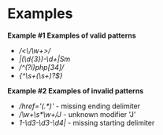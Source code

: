 Examples
========

**Example \#1 Examples of valid patterns**

-   <span class="simpara">*/\<\\/\\w+\>/*</span>
-   <span class="simpara">*\|(\\d{3})-\\d+\|Sm*</span>
-   <span class="simpara">*/^(?i)php\[34\]/*</span>
-   <span class="simpara">*{^\\s+(\\s+)?$}*</span>

**Example \#2 Examples of invalid patterns**

-   <span class="simpara"> */href='(.\*)'* - missing ending delimiter
    </span>
-   <span class="simpara"> */\\w+\\s\*\\w+/J* - unknown modifier 'J'
    </span>
-   <span class="simpara"> *1-\\d3-\\d3-\\d4\|* - missing starting
    delimiter </span>
